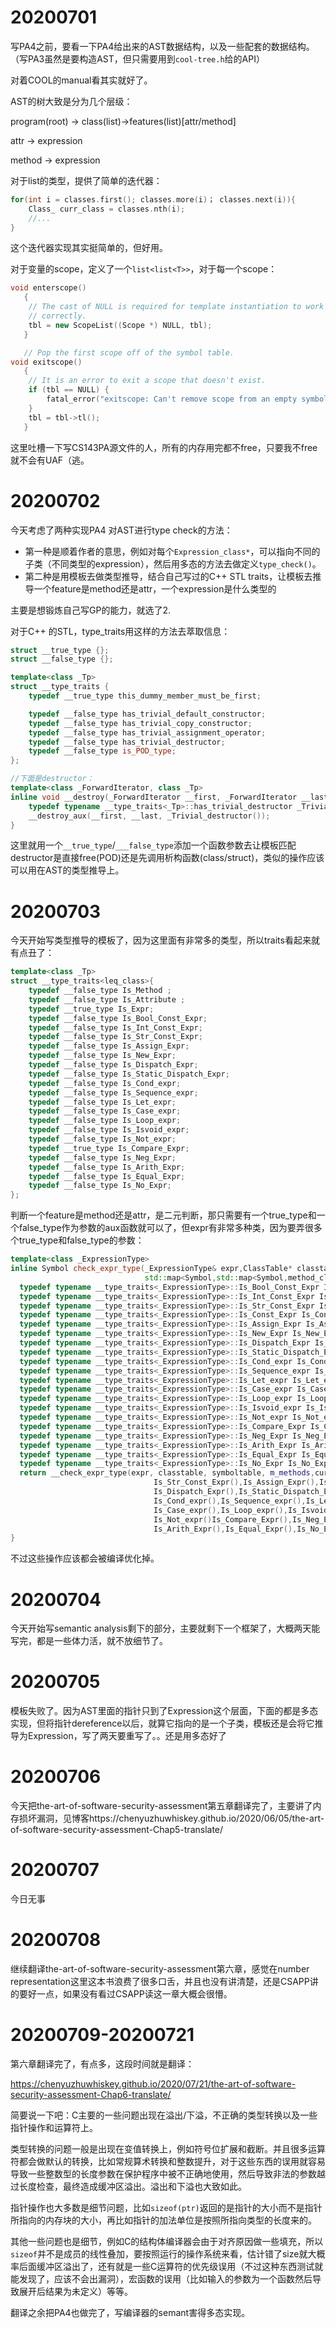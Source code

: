# 20200701

写PA4之前，要看一下PA4给出来的AST数据结构，以及一些配套的数据结构。（写PA3虽然是要构造AST，但只需要用到`cool-tree.h`给的API）

对着COOL的manual看其实就好了。

AST的树大致是分为几个层级：

program(root) -> class(list)->features(list)[attr/method]

attr -> expression

method -> expression

对于list的类型，提供了简单的迭代器：

```C++
for(int i = classes.first(); classes.more(i)； classes.next(i)){
    Class_ curr_class = classes.nth(i);
    //...
}
```

这个迭代器实现其实挺简单的，但好用。

对于变量的scope，定义了一个`list<list<T>>`，对于每一个scope：

```C++
void enterscope()
   {
    // The cast of NULL is required for template instantiation to work
    // correctly.
    tbl = new ScopeList((Scope *) NULL, tbl);
   }

   // Pop the first scope off of the symbol table.
void exitscope()
   {
    // It is an error to exit a scope that doesn't exist.
    if (tbl == NULL) {
        fatal_error("exitscope: Can't remove scope from an empty symbol table.");
    }
    tbl = tbl->tl();
   }
```

这里吐槽一下写CS143PA源文件的人，所有的内存用完都不free，只要我不free就不会有UAF（逃。

# 20200702

今天考虑了两种实现PA4 对AST进行type check的方法：

- 第一种是顺着作者的意思，例如对每个`Expression_class*`，可以指向不同的子类（不同类型的expression），然后用多态的方法去做定义`type_check()`。
- 第二种是用模板去做类型推导，结合自己写过的C++ STL traits，让模板去推导一个feature是method还是attr，一个expression是什么类型的

主要是想锻炼自己写GP的能力，就选了2.

对于C++ 的STL，type_traits用这样的方法去萃取信息：

```C++
struct __true_type {};
struct __false_type {};

template<class _Tp>
struct __type_traits {
	typedef __true_type this_dummy_member_must_be_first;

	typedef __false_type has_trivial_default_constructor;
	typedef __false_type has_trivial_copy_constructor;
	typedef __false_type has_trivial_assignment_operator;
	typedef __false_type has_trivial_destructor;
	typedef __false_type is_POD_type;
};

//下面是destructor：
template<class _ForwardIterator, class _Tp>
inline void __destroy(_ForwardIterator __first, _ForwardIterator __last, _Tp*) {
	typedef typename __type_traits<_Tp>::has_trivial_destructor _Trivial_destructor;
	__destroy_aux(__first, __last, _Trivial_destructor());
}

```

这里就用一个`__true_type`/`___false_type`添加一个函数参数去让模板匹配destructor是直接free(POD)还是先调用析构函数(class/struct)，类似的操作应该可以用在AST的类型推导上。

# 20200703

今天开始写类型推导的模板了，因为这里面有非常多的类型，所以traits看起来就有点丑了：

```C++
template<class _Tp>
struct __type_traits<leq_class>{
    typedef __false_type Is_Method ;
    typedef __false_type Is_Attribute ;
    typedef __true_type Is_Expr;
    typedef __false_type Is_Bool_Const_Expr;
    typedef __false_type Is_Int_Const_Expr;
    typedef __false_type Is_Str_Const_Expr;
    typedef __false_type Is_Assign_Expr;
    typedef __false_type Is_New_Expr;
    typedef __false_type Is_Dispatch_Expr;
    typedef __false_type Is_Static_Dispatch_Expr;
    typedef __false_type Is_Cond_expr;
    typedef __false_type Is_Sequence_expr;
    typedef __false_type Is_Let_expr;
    typedef __false_type Is_Case_expr;
    typedef __false_type Is_Loop_expr;
    typedef __false_type Is_Isvoid_expr;
    typedef __false_type Is_Not_expr;
    typedef __true_type Is_Compare_Expr;
    typedef __false_type Is_Neg_Expr;
    typedef __false_type Is_Arith_Expr;
    typedef __false_type Is_Equal_Expr;
    typedef __false_type Is_No_Expr;
};
```

判断一个feature是method还是attr，是二元判断，那只需要有一个true_type和一个false_type作为参数的aux函数就可以了，但expr有非常多种类，因为要弄很多个true_type和false_type的参数：

```C++
template<class _ExpressionType>
inline Symbol check_expr_type(_ExpressionType& expr,ClassTable* classtable,SymbolTable<Symbol,Symbol>* symboltable,
                              std::map<Symbol,std::map<Symbol,method_class>>* m_methods,Claass_ curr_class){
  typedef typename __type_traits<_ExpressionType>::Is_Bool_Const_Expr Is_Bool_Const_Expr;
  typedef typename __type_traits<_ExpressionType>::Is_Int_Const_Expr Is_Int_Const_Expr;
  typedef typename __type_traits<_ExpressionType>::Is_Str_Const_Expr Is_Str_Const_Expr;
  typedef typename __type_traits<_ExpressionType>::Is_Const_Expr Is_Const_Expr;
  typedef typename __type_traits<_ExpressionType>::Is_Assign_Expr Is_Assign_Expr;
  typedef typename __type_traits<_ExpressionType>::Is_New_Expr Is_New_Expr;
  typedef typename __type_traits<_ExpressionType>::Is_Dispatch_Expr Is_Dispatch_Expr;
  typedef typename __type_traits<_ExpressionType>::Is_Static_Dispatch_Expr Is_Static_Dispatch_Expr;
  typedef typename __type_traits<_ExpressionType>::Is_Cond_expr Is_Cond_expr;
  typedef typename __type_traits<_ExpressionType>::Is_Sequence_expr Is_Sequence_expr;
  typedef typename __type_traits<_ExpressionType>::Is_Let_expr Is_Let_expr;
  typedef typename __type_traits<_ExpressionType>::Is_Case_expr Is_Case_expr;
  typedef typename __type_traits<_ExpressionType>::Is_Loop_expr Is_Loop_expr;
  typedef typename __type_traits<_ExpressionType>::Is_Isvoid_expr Is_Isvoid_expr;
  typedef typename __type_traits<_ExpressionType>::Is_Not_expr Is_Not_expr;
  typedef typename __type_traits<_ExpressionType>::Is_Compare_Expr Is_Compare_Expr;
  typedef typename __type_traits<_ExpressionType>::Is_Neg_Expr Is_Neg_Expr;
  typedef typename __type_traits<_ExpressionType>::Is_Arith_Expr Is_Arith_Expr;
  typedef typename __type_traits<_ExpressionType>::Is_Equal_Expr Is_Equal_Expr;
  typedef typename __type_traits<_ExpressionType>::Is_No_Expr Is_No_Expr;
  return __check_expr_type(expr, classtable, symboltable, m_methods,curr_class, Is_Bool_Const_Expr(),Is_Int_Const_Expr(),
                                Is_Str_Const_Expr(),Is_Assign_Expr(),Is_New_Expr(),
                                Is_Dispatch_Expr(),Is_Static_Dispatch_Expr(),
                                Is_Cond_expr(),Is_Sequence_expr(),Is_Let_expr(),
                                Is_Case_expr(),Is_Loop_expr(),Is_Isvoid_expr()
                                Is_Not_expr()Is_Compare_Expr(),Is_Neg_Expr(),
                                Is_Arith_Expr(),Is_Equal_Expr(),Is_No_Expr());
}
```

不过这些操作应该都会被编译优化掉。

# 20200704

今天开始写semantic analysis剩下的部分，主要就剩下一个框架了，大概两天能写完，都是一些体力活，就不放细节了。

# 20200705

模板失败了。因为AST里面的指针只到了Expression这个层面，下面的都是多态实现，但将指针dereference以后，就算它指向的是一个子类，模板还是会将它推导为Expression，写了两天要重写了。。还是用多态好了

# 20200706

今天把the-art-of-software-security-assessment第五章翻译完了，主要讲了内存损坏漏洞，见博客https://chenyuzhuwhiskey.github.io/2020/06/05/the-art-of-software-security-assessment-Chap5-translate/

# 20200707

今日无事

# 20200708

继续翻译the-art-of-software-security-assessment第六章，感觉在number representation这里这本书浪费了很多口舌，并且也没有讲清楚，还是CSAPP讲的要好一点，如果没有看过CSAPP读这一章大概会很懵。

# 20200709-20200721

第六章翻译完了，有点多，这段时间就是翻译：

 https://chenyuzhuwhiskey.github.io/2020/07/21/the-art-of-software-security-assessment-Chap6-translate/ 

简要说一下吧：C主要的一些问题出现在溢出/下溢，不正确的类型转换以及一些指针操作和运算符上。

类型转换的问题一般是出现在变值转换上，例如符号位扩展和截断。并且很多运算符都会做默认的转换，比如常规算术转换和整数提升，对于这些东西的误用就容易导致一些整数型的长度参数在保护程序中被不正确地使用，然后导致非法的参数越过长度检查，最终造成缓冲区溢出。溢出和下溢也大致如此。

指针操作也大多数是细节问题，比如`sizeof(ptr)`返回的是指针的大小而不是指针所指向的内存块的大小，再比如指针的加法单位是按照所指向类型的长度来的。

其他一些问题也是细节，例如C的结构体编译器会由于对齐原因做一些填充，所以`sizeof`并不是成员的线性叠加，要按照运行的操作系统来看，估计错了size就大概率后面缓冲区溢出了，还有就是一些C运算符的优先级误用（不过这种东西测试就能发现了，应该不会出漏洞），宏函数的误用（比如输入的参数为一个函数然后导致展开后结果为未定义）等等。

翻译之余把PA4也做完了，写编译器的semant害得多态实现。

